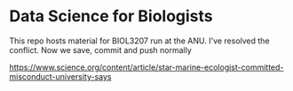 # Data Science for Biologists

This repo hosts material for BIOL3207 run at the ANU. I've resolved the conflict. Now we save, commit and push normally

https://www.science.org/content/article/star-marine-ecologist-committed-misconduct-university-says

